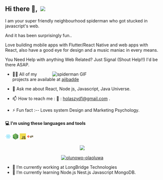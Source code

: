 ## Hi there 👋, &nbsp;![](https://visitor-badge.glitch.me/badge?page_id=ajibade3210.ajibade3210)

I am your super friendly neighbourhood spiderman who got stucked in javascript's web.

And it has been surprisingly fun..

Love building mobile apps with Flutter/React Native and web apps with React, also have a good eye for design and a music maniac in every means.

You Need Help with anything Web Related?
Just Signal (Shout Help!!) I'd be there ASAP.

<img align="right" alt="spiderman GIF" src="https://i.ibb.co/K0MBL7c/image-processing20200810-21429-wc4nll.gif" width="350" height="auto" />

- 👨‍💻 All of my projects are available at [ajibadde](https://portfolio3-ajibade123.vercel.app/)

- 💬 Ask me about React, Node js, Javascript, Java Universe.

- 📫 How to reach me : 📩 : holaszyd1@gmail.com .

- ⚡ Fun fact :-- Loves system Design and Marketing Psychology.

#### 💻 I'm using these languages and tools 

<code><img height="20" src="https://raw.githubusercontent.com/github/explore/80688e429a7d4ef2fca1e82350fe8e3517d3494d/topics/react/react.png"></code>
<code><img height="20" src="https://raw.githubusercontent.com/github/explore/80688e429a7d4ef2fca1e82350fe8e3517d3494d/topics/nodejs/nodejs.png"></code>
<code><img height="20" src="https://raw.githubusercontent.com/github/explore/80688e429a7d4ef2fca1e82350fe8e3517d3494d/topics/javascript/javascript.png"></code>
<code><img height="20" src="https://raw.githubusercontent.com/github/explore/80688e429a7d4ef2fca1e82350fe8e3517d3494d/topics/git/git.png"></code>

<p align="center">
<img align="center" src="https://github-readme-stats.vercel.app/api?username=ajibade3210&count_private=true&show_icons=true"/>
</p>



<p align="center">
<a href="https://www.linkedin.com/in/olunowo-olaoluwa-58516519a/" target="blank"><img align="center" src="https://cdn.jsdelivr.net/npm/simple-icons@3.0.1/icons/linkedin.svg" alt="olunowo-olaoluwa" height="20" width="20" /></a>
</p>

- 🔭 I’m currently working at LongBridge Technologies
- 🌱 I’m currently learning Node.js Nest.js Javascript MongoDB.
